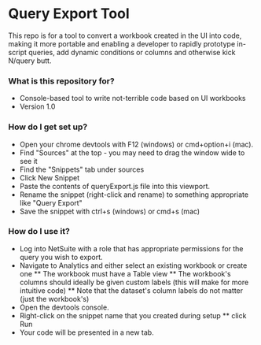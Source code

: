 # Query Export Tool #

This repo is for a tool to convert a workbook created in the UI into code, making it
more portable and enabling a developer to rapidly prototype in-script queries,
add dynamic conditions or columns and otherwise kick N/query butt.

### What is this repository for? ###

* Console-based tool to write not-terrible code based on UI workbooks
* Version 1.0

### How do I get set up? ###

* Open your chrome devtools with F12 (windows) or cmd+option+i (mac).
* Find "Sources" at the top - you may need to drag the window wide to see it
* Find the "Snippets" tab under sources
* Click New Snippet
* Paste the contents of queryExport.js file into this viewport.
* Rename the snippet (right-click and rename) to something appropriate like "Query Export"
* Save the snippet with ctrl+s (windows) or cmd+s (mac)

### How do I use it? ###
* Log into NetSuite with a role that has appropriate permissions for the query you wish to export.
* Navigate to Analytics and either select an existing workbook or create one
** The workbook must have a Table view
** The workbook's columns should ideally be given custom labels (this will make for more intuitive code)
** Note that the dataset's column labels do not matter (just the workbook's)
* Open the devtools console.
* Right-click on the snippet name that you created during setup
** click Run
* Your code will be presented in a new tab.
